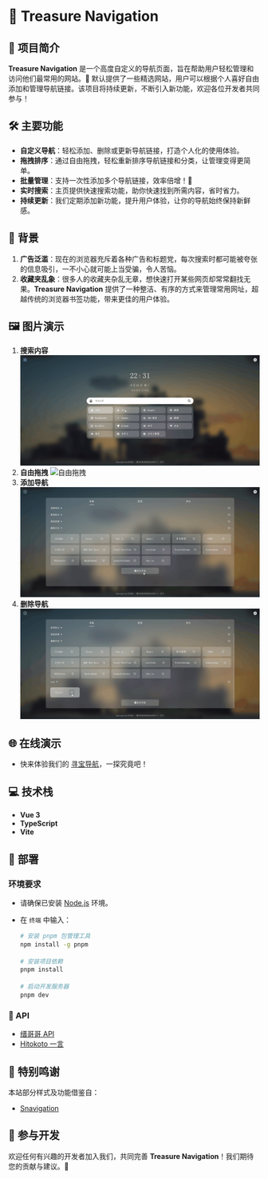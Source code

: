 # 🌟 Treasure Navigation

## 📜 项目简介

**Treasure Navigation** 是一个高度自定义的导航页面，旨在帮助用户轻松管理和访问他们最常用的网站。🎯 默认提供了一些精选网站，用户可以根据个人喜好自由添加和管理导航链接。该项目将持续更新，不断引入新功能，欢迎各位开发者共同参与！

## 🛠️ 主要功能

- **自定义导航**：轻松添加、删除或更新导航链接，打造个人化的使用体验。
- **拖拽排序**：通过自由拖拽，轻松重新排序导航链接和分类，让管理变得更简单。
- **批量管理**：支持一次性添加多个导航链接，效率倍增！💪
- **实时搜索**：主页提供快速搜索功能，助你快速找到所需内容，省时省力。
- **持续更新**：我们定期添加新功能，提升用户体验，让你的导航始终保持新鲜感。

## 🌈 背景

1. **广告泛滥**：现在的浏览器充斥着各种广告和标题党，每次搜索时都可能被夸张的信息吸引，一不小心就可能上当受骗，令人苦恼。
2. **收藏夹乱象**：很多人的收藏夹杂乱无章，想快速打开某些网页却常常翻找无果。**Treasure Navigation** 提供了一种整洁、有序的方式来管理常用网址，超越传统的浏览器书签功能，带来更佳的用户体验。

## 🖼️ 图片演示

1. **搜索内容**
   ![搜索内容](搜索.gif)
2. **自由拖拽**
   ![自由拖拽](自由拖拽.gif)
3. **添加导航**
   ![添加导航](添加导航.gif)
4. **删除导航**
   ![删除导航](删除导航.gif)

## 🌐 在线演示

- 快来体验我们的 [寻宝导航](https://xionglongbing.github.io/Treasure-Navigation/)，一探究竟吧！

## 💻 技术栈

- **Vue 3**
- **TypeScript**
- **Vite**

## 🚀 部署

### 环境要求

- 请确保已安装 [Node.js](https://nodejs.org/zh-cn/) 环境。

- 在 `终端` 中输入：

  ```bash
  # 安装 pnpm 包管理工具
  npm install -g pnpm

  # 安装项目依赖
  pnpm install

  # 启动开发服务器
  pnpm dev
  ```

### 🔗 API

- [缙哥哥 API](https://www.dujin.org/3618.html)
- [Hitokoto 一言](https://hitokoto.cn/)

## 🙏 特别鸣谢

本站部分样式及功能借鉴自：

- [Snavigation](https://github.com/imsyy/Snavigation)

## 🤝 参与开发

欢迎任何有兴趣的开发者加入我们，共同完善 **Treasure Navigation**！我们期待您的贡献与建议。🌟
